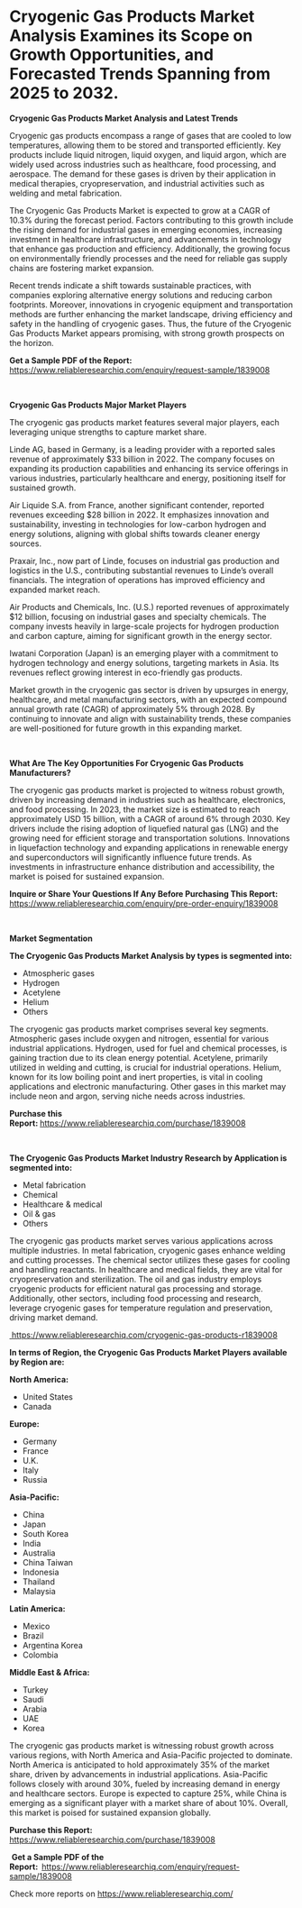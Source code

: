 <p><h1>Cryogenic Gas Products Market Analysis Examines its Scope on Growth Opportunities, and Forecasted Trends Spanning from 2025 to 2032.</h1></p><p><strong>Cryogenic Gas Products Market Analysis and Latest Trends</strong></p>
<p><p>Cryogenic gas products encompass a range of gases that are cooled to low temperatures, allowing them to be stored and transported efficiently. Key products include liquid nitrogen, liquid oxygen, and liquid argon, which are widely used across industries such as healthcare, food processing, and aerospace. The demand for these gases is driven by their application in medical therapies, cryopreservation, and industrial activities such as welding and metal fabrication.</p><p>The Cryogenic Gas Products Market is expected to grow at a CAGR of 10.3% during the forecast period. Factors contributing to this growth include the rising demand for industrial gases in emerging economies, increasing investment in healthcare infrastructure, and advancements in technology that enhance gas production and efficiency. Additionally, the growing focus on environmentally friendly processes and the need for reliable gas supply chains are fostering market expansion. </p><p>Recent trends indicate a shift towards sustainable practices, with companies exploring alternative energy solutions and reducing carbon footprints. Moreover, innovations in cryogenic equipment and transportation methods are further enhancing the market landscape, driving efficiency and safety in the handling of cryogenic gases. Thus, the future of the Cryogenic Gas Products Market appears promising, with strong growth prospects on the horizon.</p></p>
<p><strong>Get a Sample PDF of the Report:&nbsp;</strong> <a href="https://www.reliableresearchiq.com/enquiry/request-sample/1839008?utm_campaign=2190&utm_medium=2&utm_source=Github&utm_content=ia&utm_term=28022025&utm_id=cryogenic-gas-products">https://www.reliableresearchiq.com/enquiry/request-sample/1839008</a></p>
<p>&nbsp;</p>
<p><strong>Cryogenic Gas Products Major Market Players</strong></p>
<p><p>The cryogenic gas products market features several major players, each leveraging unique strengths to capture market share. </p><p>Linde AG, based in Germany, is a leading provider with a reported sales revenue of approximately $33 billion in 2022. The company focuses on expanding its production capabilities and enhancing its service offerings in various industries, particularly healthcare and energy, positioning itself for sustained growth.</p><p>Air Liquide S.A. from France, another significant contender, reported revenues exceeding $28 billion in 2022. It emphasizes innovation and sustainability, investing in technologies for low-carbon hydrogen and energy solutions, aligning with global shifts towards cleaner energy sources.</p><p>Praxair, Inc., now part of Linde, focuses on industrial gas production and logistics in the U.S., contributing substantial revenues to Linde’s overall financials. The integration of operations has improved efficiency and expanded market reach.</p><p>Air Products and Chemicals, Inc. (U.S.) reported revenues of approximately $12 billion, focusing on industrial gases and specialty chemicals. The company invests heavily in large-scale projects for hydrogen production and carbon capture, aiming for significant growth in the energy sector.</p><p>Iwatani Corporation (Japan) is an emerging player with a commitment to hydrogen technology and energy solutions, targeting markets in Asia. Its revenues reflect growing interest in eco-friendly gas products.</p><p>Market growth in the cryogenic gas sector is driven by upsurges in energy, healthcare, and metal manufacturing sectors, with an expected compound annual growth rate (CAGR) of approximately 5% through 2028. By continuing to innovate and align with sustainability trends, these companies are well-positioned for future growth in this expanding market.</p></p>
<p>&nbsp;</p>
<p><strong>What Are The Key Opportunities For Cryogenic Gas Products Manufacturers?</strong></p>
<p><p>The cryogenic gas products market is projected to witness robust growth, driven by increasing demand in industries such as healthcare, electronics, and food processing. In 2023, the market size is estimated to reach approximately USD 15 billion, with a CAGR of around 6% through 2030. Key drivers include the rising adoption of liquefied natural gas (LNG) and the growing need for efficient storage and transportation solutions. Innovations in liquefaction technology and expanding applications in renewable energy and superconductors will significantly influence future trends. As investments in infrastructure enhance distribution and accessibility, the market is poised for sustained expansion.</p></p>
<p><strong>Inquire or Share Your Questions If Any Before Purchasing This Report:</strong> <a href="https://www.reliableresearchiq.com/enquiry/pre-order-enquiry/1839008?utm_campaign=2190&utm_medium=2&utm_source=Github&utm_content=ia&utm_term=28022025&utm_id=cryogenic-gas-products">https://www.reliableresearchiq.com/enquiry/pre-order-enquiry/1839008</a></p>
<p>&nbsp;</p>
<p><strong>Market Segmentation</strong></p>
<p><strong>The Cryogenic Gas Products Market Analysis by types is segmented into:</strong></p>
<p><ul><li>Atmospheric gases</li><li>Hydrogen</li><li>Acetylene</li><li>Helium</li><li>Others</li></ul></p>
<p><p>The cryogenic gas products market comprises several key segments. Atmospheric gases include oxygen and nitrogen, essential for various industrial applications. Hydrogen, used for fuel and chemical processes, is gaining traction due to its clean energy potential. Acetylene, primarily utilized in welding and cutting, is crucial for industrial operations. Helium, known for its low boiling point and inert properties, is vital in cooling applications and electronic manufacturing. Other gases in this market may include neon and argon, serving niche needs across industries.</p></p>
<p><strong>Purchase this Report:&nbsp;</strong><a href="https://www.reliableresearchiq.com/purchase/1839008?utm_campaign=2190&utm_medium=2&utm_source=Github&utm_content=ia&utm_term=28022025&utm_id=cryogenic-gas-products">https://www.reliableresearchiq.com/purchase/1839008</a></p>
<p>&nbsp;</p>
<p><strong>The Cryogenic Gas Products Market Industry Research by Application is segmented into:</strong></p>
<p><ul><li>Metal fabrication</li><li>Chemical</li><li>Healthcare & medical</li><li>Oil & gas</li><li>Others</li></ul></p>
<p><p>The cryogenic gas products market serves various applications across multiple industries. In metal fabrication, cryogenic gases enhance welding and cutting processes. The chemical sector utilizes these gases for cooling and handling reactants. In healthcare and medical fields, they are vital for cryopreservation and sterilization. The oil and gas industry employs cryogenic products for efficient natural gas processing and storage. Additionally, other sectors, including food processing and research, leverage cryogenic gases for temperature regulation and preservation, driving market demand.</p></p>
<p><a href="https://www.reliableresearchiq.com/cryogenic-gas-products-r1839008?utm_campaign=2190&utm_medium=2&utm_source=Github&utm_content=ia&utm_term=28022025&utm_id=cryogenic-gas-products">&nbsp;https://www.reliableresearchiq.com/cryogenic-gas-products-r1839008</a></p>
<p><strong>In terms of Region, the Cryogenic Gas Products Market Players available by Region are:</strong></p>
<p>
    <p> <strong> North America: </strong>
        <ul>
            <li>United States</li>
            <li>Canada</li>
        </ul>
        </p> 
    <p> <strong> Europe: </strong>
        <ul>
            <li>Germany</li>
            <li>France</li>
            <li>U.K.</li>
            <li>Italy</li>
            <li>Russia</li>
        </ul>
        </p> 
    <p> <strong> Asia-Pacific: </strong>
        <ul>
            <li>China</li>
            <li>Japan</li>
            <li>South Korea</li>
            <li>India</li>
            <li>Australia</li>
            <li>China Taiwan</li>
            <li>Indonesia</li>
            <li>Thailand</li>
            <li>Malaysia</li>
        </ul>
        </p> 
    <p> <strong> Latin America: </strong>
        <ul>
            <li>Mexico</li>
            <li>Brazil</li>
            <li>Argentina Korea</li>
            <li>Colombia</li>
        </ul>
        </p> 
    <p> <strong> Middle East & Africa: </strong>
        <ul>
            <li>Turkey</li>
            <li>Saudi</li>
            <li>Arabia</li>
            <li>UAE</li>
            <li>Korea</li>
        </ul>
    </p>
    </p>
<p><p>The cryogenic gas products market is witnessing robust growth across various regions, with North America and Asia-Pacific projected to dominate. North America is anticipated to hold approximately 35% of the market share, driven by advancements in industrial applications. Asia-Pacific follows closely with around 30%, fueled by increasing demand in energy and healthcare sectors. Europe is expected to capture 25%, while China is emerging as a significant player with a market share of about 10%. Overall, this market is poised for sustained expansion globally.</p></p>
<p><strong>Purchase this Report: </strong><a href="https://www.reliableresearchiq.com/purchase/1839008?utm_campaign=2190&utm_medium=2&utm_source=Github&utm_content=ia&utm_term=28022025&utm_id=cryogenic-gas-products">https://www.reliableresearchiq.com/purchase/1839008</a></p>
<p>&nbsp;<strong>Get a Sample PDF of the Report:&nbsp;&nbsp;</strong><a href="https://www.reliableresearchiq.com/enquiry/request-sample/1839008?utm_campaign=2190&utm_medium=2&utm_source=Github&utm_content=ia&utm_term=28022025&utm_id=cryogenic-gas-products">https://www.reliableresearchiq.com/enquiry/request-sample/1839008</a></p>
<p><strong></strong></p>
<p>Check more reports on <a href="https://www.reliableresearchiq.com/?utm_campaign=2190&utm_medium=2&utm_source=Github&utm_content=ia&utm_term=28022025&utm_id=cryogenic-gas-products">https://www.reliableresearchiq.com/</a></p>